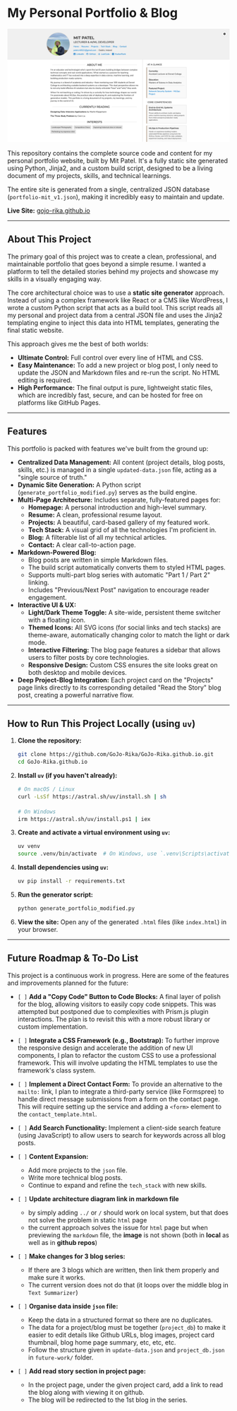 # My Personal Portfolio & Blog

![Homepage Screenshot](project_images/screenshot-homepage-1.png)

This repository contains the complete source code and content for my personal portfolio website, built by Mit Patel. It's a fully static site generated using Python, Jinja2, and a custom build script, designed to be a living document of my projects, skills, and technical learnings. 

The entire site is generated from a single, centralized JSON database (`portfolio-mit_v1.json`), making it incredibly easy to maintain and update.

**Live Site:** [gojo-rika.github.io](https://gojo-rika.github.io/)

---

## About This Project

The primary goal of this project was to create a clean, professional, and maintainable portfolio that goes beyond a simple resume. I wanted a platform to tell the detailed stories behind my projects and showcase my skills in a visually engaging way.

The core architectural choice was to use a **static site generator** approach. Instead of using a complex framework like React or a CMS like WordPress, I wrote a custom Python script that acts as a build tool. This script reads all my personal and project data from a central JSON file and uses the Jinja2 templating engine to inject this data into HTML templates, generating the final static website.

This approach gives me the best of both worlds:
*   **Ultimate Control:** Full control over every line of HTML and CSS.
*   **Easy Maintenance:** To add a new project or blog post, I only need to update the JSON and Markdown files and re-run the script. No HTML editing is required.
*   **High Performance:** The final output is pure, lightweight static files, which are incredibly fast, secure, and can be hosted for free on platforms like GitHub Pages.


---

## Features

This portfolio is packed with features we've built from the ground up:

*   **Centralized Data Management:** All content (project details, blog posts, skills, etc.) is managed in a single `updated-data.json` file, acting as a "single source of truth."
*   **Dynamic Site Generation:** A Python script (`generate_portfolio_modified.py`) serves as the build engine.
*   **Multi-Page Architecture:** Includes separate, fully-featured pages for:
    *   **Homepage:** A personal introduction and high-level summary.
    *   **Resume:** A clean, professional resume layout.
    *   **Projects:** A beautiful, card-based gallery of my featured work.
    *   **Tech Stack:** A visual grid of all the technologies I'm proficient in.
    *   **Blog:** A filterable list of all my technical articles.
    *   **Contact:** A clear call-to-action page.
*   **Markdown-Powered Blog:**
    *   Blog posts are written in simple Markdown files.
    *   The build script automatically converts them to styled HTML pages.
    *   Supports multi-part blog series with automatic "Part 1 / Part 2" linking.
    *   Includes "Previous/Next Post" navigation to encourage reader engagement.
*   **Interactive UI & UX:**
    *   **Light/Dark Theme Toggle:** A site-wide, persistent theme switcher with a floating icon.
    *   **Themed Icons:** All SVG icons (for social links and tech stacks) are theme-aware, automatically changing color to match the light or dark mode.
    *   **Interactive Filtering:** The blog page features a sidebar that allows users to filter posts by core technologies.
    *   **Responsive Design:** Custom CSS ensures the site looks great on both desktop and mobile devices.
*   **Deep Project-Blog Integration:** Each project card on the "Projects" page links directly to its corresponding detailed "Read the Story" blog post, creating a powerful narrative flow.

---

## How to Run This Project Locally (using `uv`)

1.  **Clone the repository:**
    ```bash
    git clone https://github.com/GoJo-Rika/GoJo-Rika.github.io.git
    cd GoJo-Rika.github.io
    ```

2.  **Install `uv` (if you haven't already):**
    ```bash
    # On macOS / Linux
    curl -LsSf https://astral.sh/uv/install.sh | sh
    
    # On Windows
    irm https://astral.sh/uv/install.ps1 | iex
    ```

3.  **Create and activate a virtual environment using `uv`:**
    ```bash
    uv venv
    source .venv/bin/activate  # On Windows, use `.venv\Scripts\activate`
    ```

4.  **Install dependencies using `uv`:**
    ```bash
    uv pip install -r requirements.txt
    ```

5.  **Run the generator script:**
    ```bash
    python generate_portfolio_modified.py
    ```

6.  **View the site:** Open any of the generated `.html` files (like `index.html`) in your browser.

---

## Future Roadmap & To-Do List

This project is a continuous work in progress. Here are some of the features and improvements planned for the future:

*   `[ ]` **Add a "Copy Code" Button to Code Blocks:** A final layer of polish for the blog, allowing visitors to easily copy code snippets. This was attempted but postponed due to complexities with Prism.js plugin interactions. The plan is to revisit this with a more robust library or custom implementation.

*   `[ ]` **Integrate a CSS Framework (e.g., Bootstrap):** To further improve the responsive design and accelerate the addition of new UI components, I plan to refactor the custom CSS to use a professional framework. This will involve updating the HTML templates to use the framework's class system.

*   `[ ]` **Implement a Direct Contact Form:** To provide an alternative to the `mailto:` link, I plan to integrate a third-party service (like Formspree) to handle direct message submissions from a form on the contact page. This will require setting up the service and adding a `<form>` element to the `contact_template.html`.

*   `[ ]` **Add Search Functionality:** Implement a client-side search feature (using JavaScript) to allow users to search for keywords across all blog posts.

*   `[ ]` **Content Expansion:**
    *   Add more projects to the `json` file.
    *   Write more technical blog posts.
    *   Continue to expand and refine the `tech_stack` with new skills.

*   `[ ]` **Update architecture diagram link in markdown file**
    * by simply adding `../` or `/` should work on local system, but that does not solve the problem in static `html` page
    * the current approach solves the issue for `html` page but when previewing the `markdown` file, the **image** is not shown (both in **local** as well as in **github repos**)

*   `[ ]` **Make changes for 3 blog series:**
    *   If there are 3 blogs which are written, then link them properly and make sure it works.
    *   The current version does not do that (it loops over the middle blog in `Text Summarizer`)

*   `[ ]` **Organise data inside `json` file:**
    *   Keep the data in a structured format so there are no duplicates.
    *   The data for a project/blog must be together (`project_db`) to make it easier to edit details like Github URLs, blog images, project card thumbnail, blog home page summary, etc, etc, etc.
    *   Follow the structure given in `update-data.json` and `project_db.json` in `future-work/` folder.

*   `[ ]` **Add read story section in project page:**
    *   In the project page, under the given project card, add a link to read the blog along with viewing it on github.
    *   The blog will be redirected to the 1st blog in the series.

